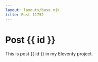 ```yaml
---
layout: layouts/base.njk
title: Post 11752
---
```


# Post {{ id }}

This is post {{ id }} in my Eleventy project.
